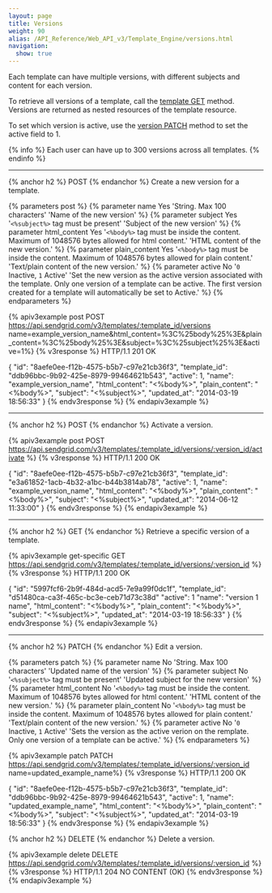 ```yaml
---
layout: page
title: Versions
weight: 90
alias: /API_Reference/Web_API_v3/Template_Engine/versions.html
navigation:
  show: true
---
```


Each template can have multiple versions, with different subjects and 
content for each version.

To retrieve all versions of a template, call the [template
GET]({{root_url}}/API_Reference/Web_API_v3/Template_Engine/templates.html#-GET)
method. Versions are returned as nested resources of the template
resource.

To set which version is active, use the [version PATCH]({{root_url}}/API_Reference/Web_API_v3/Template_Engine/versions.html#-PATCH) method to set the
active field to 1.

{% info %}
Each user can have up to 300 versions across all templates.
{% endinfo %}

* * * * *

{% anchor h2 %}
POST
{% endanchor %}
Create a new version for a template.

{% parameters post %}
  {% parameter name Yes 'String. Max 100 characters' 'Name of the new version' %}
  {% parameter subject Yes '`<%subject%>` tag must be present' 'Subject of the new version' %}
  {% parameter html_content Yes '`<%body%>` tag must be inside the content. Maximum of 1048576 bytes allowed for html content.' 'HTML content of the new version.' %}
  {% parameter plain_content Yes '`<%body%>` tag must be inside the content. Maximum of 1048576 bytes allowed for plain content.' 'Text/plain content of the new version.' %}
  {% parameter active No '`0` Inactive, `1` Active' 'Set the new version as the active version associated with the template. Only one version of a template can be active. The first version created for a template will automatically be set to Active.' %}
{% endparameters %}

{% apiv3example post POST https://api.sendgrid.com/v3/templates/:template_id/versions name=example_version_name&html_content=%3C%25body%25%3E&plain_content=%3C%25body%25%3E&subject=%3C%25subject%25%3E&active=1%}
  {% v3response %}
HTTP/1.1 201 OK

{
  "id": "8aefe0ee-f12b-4575-b5b7-c97e21cb36f3",
  "template_id": "ddb96bbc-9b92-425e-8979-99464621b543",
  "active": 1,
  "name": "example_version_name",
  "html_content": "<%body%>",
  "plain_content": "<%body%>",
  "subject": "<%subject%>",
  "updated_at": "2014-03-19 18:56:33"
}
  {% endv3response %}
{% endapiv3example %}

* * * * *

{% anchor h2 %}
POST
{% endanchor %}
Activate a version.

{% apiv3example post POST https://api.sendgrid.com/v3/templates/:template_id/versions/:version_id/activate %}
  {% v3response %}
HTTP/1.1 200 OK

{
  "id": "8aefe0ee-f12b-4575-b5b7-c97e21cb36f3",
  "template_id": "e3a61852-1acb-4b32-a1bc-b44b3814ab78",
  "active": 1,
  "name": "example_version_name",
  "html_content": "<%body%>",
  "plain_content": "<%body%>",
  "subject": "<%subject%>",
  "updated_at": "2014-06-12 11:33:00"
}
  {% endv3response %}
{% endapiv3example %}

* * * * *

{% anchor h2 %}
GET
{% endanchor %}
Retrieve a specific version of a template.

{% apiv3example get-specific GET https://api.sendgrid.com/v3/templates/:template_id/versions/:version_id %}
{% v3response %}
HTTP/1.1 200 OK

{
  "id": "5997fcf6-2b9f-484d-acd5-7e9a99f0dc1f",
  "template_id": "d51480ca-ca3f-465c-bc3e-ceb71d73c38d"
  "active": 1
  "name": "version 1 name",
  "html_content": "<%body%>",
  "plain_content": "<%body%>",
  "subject": "<%subject%>",
  "updated_at": "2014-03-19 18:56:33"
}
{% endv3response %}
{% endapiv3example %}

* * * * *

{% anchor h2 %}
PATCH
{% endanchor %}
Edit a version.

{% parameters patch %}
  {% parameter name No 'String. Max 100 characters' 'Updated name of the version' %}
  {% parameter subject No '`<%subject%>` tag must be present' 'Updated subject for the new version' %}
  {% parameter html_content No '`<%body%>` tag must be inside the content. Maximum of 1048576 bytes allowed for html content.' 'HTML content of the new version.' %}
  {% parameter plain_content No '`<%body%>` tag must be inside the content. Maximum of 1048576 bytes allowed for plain content.' 'Text/plain content of the new version.' %}
  {% parameter active No '`0` Inactive, `1` Active' 'Sets the version as the active verion on the remplate. Only one version of a template can be active.' %}
{% endparameters %}

{% apiv3example patch PATCH https://api.sendgrid.com/v3/templates/:template_id/versions/:version_id name=updated_example_name%}
  {% v3response %}
HTTP/1.1 200 OK

{
  "id": "8aefe0ee-f12b-4575-b5b7-c97e21cb36f3",
  "template_id": "ddb96bbc-9b92-425e-8979-99464621b543",
  "active": 1,
  "name": "updated_example_name",
  "html_content": "<%body%>",
  "plain_content": "<%body%>",
  "subject": "<%subject%>",
  "updated_at": "2014-03-19 18:56:33"
}
{% endv3response %}
{% endapiv3example %}

{% anchor h2 %}
DELETE
{% endanchor %}
Delete a version.

{% apiv3example delete DELETE https://api.sendgrid.com/v3/templates/:template_id/versions/:version_id %}
  {% v3response %}
HTTP/1.1 204 NO CONTENT (OK)
{% endv3response %}
{% endapiv3example %}
